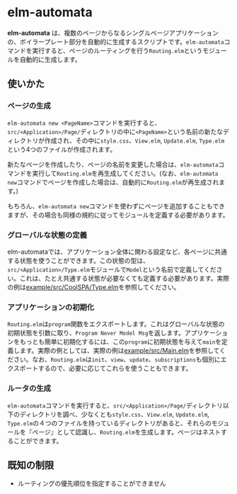 # elm-automata

**elm-automata** は、複数のページからなるシングルページアプリケーションの、ボイラープレート部分を自動的に生成するスクリプトです。`elm-automata`コマンドを実行すると、ページのルーティングを行う`Routing.elm`というモジュールを自動的に生成します。

## 使いかた

### ページの生成

`elm-automata new <PageName>`コマンドを実行すると、`src/<Application>/Page/`ディレクトリの中に`<PageName>`という名前の新たなディレクトリが作成され、その中に`style.css`、`View.elm`, `Update.elm`, `Type.elm`という4つのファイルが作成されます。

新たなページを作成したり、ページの名前を変更した場合は、`elm-automata`コマンドを実行して`Routing.elm`を再生成してください。(なお、`elm-automata new`コマンドでページを作成した場合は、自動的に`Routing.elm`が再生成されます。)

もちろん、`elm-automata new`コマンドを使わずにページを追加することもできますが、その場合も同様の規約に従ってモジュールを定義する必要があります。

### グローバルな状態の定義

elm-automataでは、アプリケーション全体に関わる設定など、各ページに共通する状態を使うことができます。この状態の型は、`src/<Application>/Type.elm`モジュールで`Model`という名前で定義してください。これは、たとえ共通する状態が必要なくても定義する必要があります。実際の例は[example/src/CoolSPA/Type.elm](example/src/CoolSPA/Type.elm)を参照してください。

### アプリケーションの初期化

`Routing.elm`は`program`関数をエクスポートします。これはグローバルな状態の初期状態を引数に取り、`Program Never Model Msg`を返します。アプリケーションをもっとも簡単に初期化するには、この`program`に初期状態を与えて`main`を定義します。実際の例としては、実際の例は[example/src/Main.elm](example/src/Main.elm)を参照してください。なお、`Routing.elm`は`init`、`view`、`update`、`subscriptions`も個別にエクスポートするので、必要に応じてこれらを使うこともできます。

### ルータの生成

`elm-automata`コマンドを実行すると、`src/<Application>/Page/`ディレクトリ以下のディレクトリを調べ、少なくとも`style.css`、`View.elm`, `Update.elm`, `Type.elm`の４つのファイルを持っているディレクトリがあると、それらのモジュールを『ページ』として認識し、`Routing.elm`を生成します。ページはネストすることができます。


## 既知の制限

* ルーティングの優先順位を指定することができません